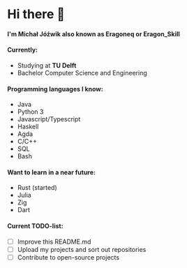 # Hi there 👋

#### I'm Michał Jóźwik also known as Eragoneq or Eragon_Skill

#### Currently:

* Studying at **TU Delft**  <!-- insert logo  -->
* Bachelor Computer Science and Engineering

<!-- insert lang icons  -->
#### Programming languages I know:
* Java
* Python 3
* Javascript/Typescript
* Haskell
* Agda
* C/C++
* SQL
* Bash

<!-- #### Technologies
*  -->

#### Want to learn in a near future:
* Rust (started)
* Julia
* Zig
* Dart

#### Current TODO-list:
- [ ] Improve this README.md
- [ ] Upload my projects and sort out repositories
- [ ] Contribute to open-source projects
